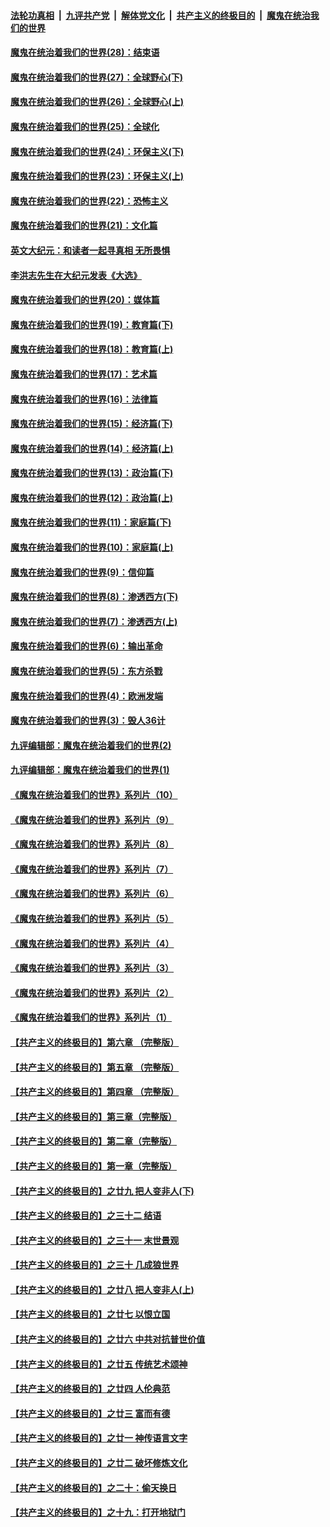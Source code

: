

####  [法轮功真相](../../../../basic/blob/master/README.md?t=02231401) &nbsp;|&nbsp; [九评共产党](../../../../9ping.md/blob/master/README.md?t=02231401) &nbsp;|&nbsp; [解体党文化](../../../../jtdwh.md/blob/master/README.md?t=02231401)  &nbsp;|&nbsp; [共产主义的终极目的](../../../../gczydzjmd.md/blob/master/README.md?t=02231401) &nbsp;|&nbsp; [魔鬼在统治我们的世界](../../../../mgztzwmdsj.md/blob/master/README.md?t=02231401) 

#### [魔鬼在统治着我们的世界(28)：结束语](../pages/nsc422/n10936246.md?t=02231401) 

#### [魔鬼在统治着我们的世界(27)：全球野心(下)](../pages/nsc422/n10928319.md?t=02231401) 

#### [魔鬼在统治着我们的世界(26)：全球野心(上)](../pages/nsc422/n10900318.md?t=02231401) 

#### [魔鬼在统治着我们的世界(25)：全球化](../pages/nsc422/n10788205.md?t=02231401) 

#### [魔鬼在统治着我们的世界(24)：环保主义(下)](../pages/nsc422/n10695307.md?t=02231401) 

#### [魔鬼在统治着我们的世界(23)：环保主义(上)](../pages/nsc422/n10688613.md?t=02231401) 

#### [魔鬼在统治着我们的世界(22)：恐怖主义](../pages/nsc422/n10614727.md?t=02231401) 

#### [魔鬼在统治着我们的世界(21)：文化篇](../pages/nsc422/n10597706.md?t=02231401) 

#### [英文大纪元：和读者一起寻真相 无所畏惧](../pages/nsc422/n12542027.md?t=02231401) 

#### [李洪志先生在大纪元发表《大选》](../pages/nsc422/n12534746.md?t=02231401) 

#### [魔鬼在统治着我们的世界(20)：媒体篇](../pages/nsc422/n10586579.md?t=02231401) 

#### [魔鬼在统治着我们的世界(19)：教育篇(下)](../pages/nsc422/n10564808.md?t=02231401) 

#### [魔鬼在统治着我们的世界(18)：教育篇(上)](../pages/nsc422/n10526970.md?t=02231401) 

#### [魔鬼在统治着我们的世界(17)：艺术篇](../pages/nsc422/n10499093.md?t=02231401) 

#### [魔鬼在统治着我们的世界(16)：法律篇](../pages/nsc422/n10485969.md?t=02231401) 

#### [魔鬼在统治着我们的世界(15)：经济篇(下)](../pages/nsc422/n10469975.md?t=02231401) 

#### [魔鬼在统治着我们的世界(14)：经济篇(上)](../pages/nsc422/n10457370.md?t=02231401) 

#### [魔鬼在统治着我们的世界(13)：政治篇(下)](../pages/nsc422/n10448270.md?t=02231401) 

#### [魔鬼在统治着我们的世界(12)：政治篇(上)](../pages/nsc422/n10444576.md?t=02231401) 

#### [魔鬼在统治着我们的世界(11)：家庭篇(下)](../pages/nsc422/n10440961.md?t=02231401) 

#### [魔鬼在统治着我们的世界(10)：家庭篇(上)](../pages/nsc422/n10435448.md?t=02231401) 

#### [魔鬼在统治着我们的世界(9)：信仰篇](../pages/nsc422/n10432159.md?t=02231401) 

#### [魔鬼在统治着我们的世界(8)：渗透西方(下)](../pages/nsc422/n10429603.md?t=02231401) 

#### [魔鬼在统治着我们的世界(7)：渗透西方(上)](../pages/nsc422/n10426013.md?t=02231401) 

#### [魔鬼在统治着我们的世界(6)：输出革命](../pages/nsc422/n10421536.md?t=02231401) 

#### [魔鬼在统治着我们的世界(5)：东方杀戮](../pages/nsc422/n10417707.md?t=02231401) 

#### [魔鬼在统治着我们的世界(4)：欧洲发端](../pages/nsc422/n10414890.md?t=02231401) 

#### [魔鬼在统治着我们的世界(3)：毁人36计](../pages/nsc422/n10411583.md?t=02231401) 

#### [九评编辑部：魔鬼在统治着我们的世界(2)](../pages/nsc422/n10410036.md?t=02231401) 

#### [九评编辑部：魔鬼在统治着我们的世界(1)](../pages/nsc422/n10406825.md?t=02231401) 

#### [《魔鬼在统治着我们的世界》系列片（10）](../pages/nsc422/n12292670.md?t=02231401) 

#### [《魔鬼在统治着我们的世界》系列片（9）](../pages/nsc422/n12290859.md?t=02231401) 

#### [《魔鬼在统治着我们的世界》系列片（8）](../pages/nsc422/n12287445.md?t=02231401) 

#### [《魔鬼在统治着我们的世界》系列片（7）](../pages/nsc422/n12283425.md?t=02231401) 

#### [《魔鬼在统治着我们的世界》系列片（6）](../pages/nsc422/n12282314.md?t=02231401) 

#### [《魔鬼在统治着我们的世界》系列片（5）](../pages/nsc422/n12281419.md?t=02231401) 

#### [《魔鬼在统治着我们的世界》系列片（4）](../pages/nsc422/n12274024.md?t=02231401) 

#### [《魔鬼在统治着我们的世界》系列片（3）](../pages/nsc422/n12271322.md?t=02231401) 

#### [《魔鬼在统治着我们的世界》系列片（2）](../pages/nsc422/n12269049.md?t=02231401) 

#### [《魔鬼在统治着我们的世界》系列片（1）](../pages/nsc422/n12267575.md?t=02231401) 

#### [【共产主义的终极目的】第六章 （完整版）](../pages/nsc422/n11428913.md?t=02231401) 

#### [【共产主义的终极目的】第五章 （完整版）](../pages/nsc422/n11428912.md?t=02231401) 

#### [【共产主义的终极目的】第四章 （完整版）](../pages/nsc422/n11428907.md?t=02231401) 

#### [【共产主义的终极目的】第三章（完整版）](../pages/nsc422/n11428848.md?t=02231401) 

#### [【共产主义的终极目的】第二章（完整版）](../pages/nsc422/n11428831.md?t=02231401) 

#### [【共产主义的终极目的】第一章（完整版）](../pages/nsc422/n11417651.md?t=02231401) 

#### [【共产主义的终极目的】之廿九 把人变非人(下)](../pages/nsc422/n11344140.md?t=02231401) 

#### [【共产主义的终极目的】之三十二 结语](../pages/nsc422/n11360535.md?t=02231401) 

#### [【共产主义的终极目的】之三十一 末世景观](../pages/nsc422/n11351129.md?t=02231401) 

#### [【共产主义的终极目的】之三十 几成狼世界](../pages/nsc422/n11348280.md?t=02231401) 

#### [【共产主义的终极目的】之廿八 把人变非人(上)](../pages/nsc422/n11340492.md?t=02231401) 

#### [【共产主义的终极目的】之廿七 以恨立国](../pages/nsc422/n11336944.md?t=02231401) 

#### [【共产主义的终极目的】之廿六 中共对抗普世价值](../pages/nsc422/n11324785.md?t=02231401) 

#### [【共产主义的终极目的】之廿五 传统艺术颂神](../pages/nsc422/n11296396.md?t=02231401) 

#### [【共产主义的终极目的】之廿四 人伦典范](../pages/nsc422/n11296397.md?t=02231401) 

#### [【共产主义的终极目的】之廿三 富而有德](../pages/nsc422/n11283598.md?t=02231401) 

#### [【共产主义的终极目的】之廿一 神传语言文字](../pages/nsc422/n11263265.md?t=02231401) 

#### [【共产主义的终极目的】之廿二 破坏修炼文化](../pages/nsc422/n11245728.md?t=02231401) 

#### [【共产主义的终极目的】之二十：偷天换日](../pages/nsc422/n11238846.md?t=02231401) 

#### [【共产主义的终极目的】之十九：打开地狱门](../pages/nsc422/n11206376.md?t=02231401) 

